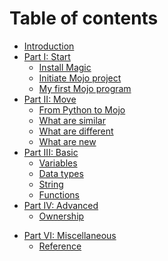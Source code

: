 # Table of contents

- [Introduction](./intro)
- [Part I: Start](./start/start)
  - [Install Magic](./start/install)
  - [Initiate Mojo project](./start/initiate)
  - [My first Mojo program](./start/hello)
- [Part II: Move](./move/move)
  - [From Python to Mojo](./move/examples)
  - [What are similar](./move/similar)
  - [What are different](./move/different)
  - [What are new](./move/new)
- [Part III: Basic](./basic/basic)
  - [Variables](./basic/variables)
  - [Data types](./basic/types)
  - [String](./basic/string)
  - [Functions](./basic/functions)
  <!-- - [Control flows (Yuhao is working on this)](./basic/control_flows) -->
  <!-- - [Structs (Yuhao is working on this)](./basic/structs) -->
- [Part IV: Advanced](./advanced/advanced)
  <!-- - [Error handling (Yuhao is working on this)](./advanced/error_handling) -->
  <!-- - [Parameterization (Yuhao is working on this)](./advanced/parameterization) -->
  <!-- - [Traits (Yuhao is working on this)](./advanced/traits) -->
  - [Ownership](./advanced/ownership)
  <!-- - [Call Python in Mojo](./advanced/python) -->
<!-- - [Part V: Extensions (Yuhao is working on this)](./extensions/extensions) -->
  <!-- - [NuMojo](./extensions/numojo) -->
  <!-- - [DeciMojo](./extensions/decimojo) -->
- [Part VI: Miscellaneous](./misc/misc)
  - [Reference](./misc/reference)